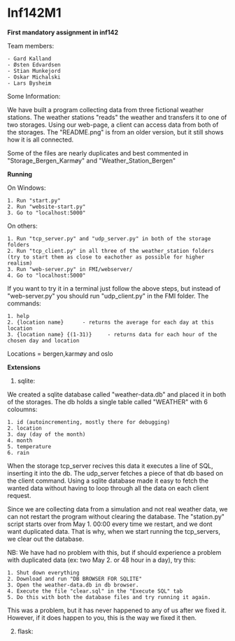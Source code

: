 # Inf142M1

**First mandatory assignment in inf142**

Team members:

	- Gard Kalland
	- Østen Edvardsen
	- Stian Munkejord
	- Oskar Michalski
	- Lars Bysheim

Some Information:

We have built a program collecting data from three fictional weather stations. The weather stations "reads" the weather and transfers it to one of two storages. Using our web-page, a client can access data from both of the storages.
The "README.png" is from an older version, but it still shows how it is all connected.

Some of the files are nearly duplicates and best commented in "Storage_Bergen_Karmøy" and "Weather_Station_Bergen" 


**Running**

On Windows:

	1. Run "start.py"
	2. Run "website-start.py"
	3. Go to "localhost:5000"

On others:

	1. Run "tcp_server.py" and "udp_server.py" in both of the storage folders
	2. Run "tcp_client.py" in all three of the weather_station folders (try to start them as close to eachother as possible for higher realism)
	3. Run "web-server.py" in FMI/webserver/
	4. Go to "localhost:5000"


If you want to try it in a terminal just follow the above steps, but instead of "web-server.py" you should run "udp_client.py" in the FMI folder.
The commands:

	1. help
	2. {location name}		- returns the average for each day at this location
	3. {location name} {(1-31)} 	- returns data for each hour of the chosen day and location

Locations = bergen,karmøy and oslo


**Extensions**

1. sqlite:

We created a sqlite database called "weather-data.db" and placed it in both of the storages. The db holds a single table called "WEATHER" with 6 coloumns: 

	1. id (autoincrementing, mostly there for debugging)
	2. location
	3. day (day of the month)
	4. month
	5. temperature
	6. rain
	
When the storage tcp_server recives this data it executes a line of SQL, inserting it into the db.
The udp_server fetches a piece of that db based on the client command.
Using a sqlite database made it easy to fetch the wanted data without having to loop through all the data on each client request.

Since we are collecting data from a simulation and not real weather data, we can not restart the program without clearing the database. The "station.py" script starts over from May 1. 00:00 every time we restart, and we dont want duplicated data. That is why, when we start running the tcp_servers, we clear out the database.

NB:
We have had no problem with this, but
if should experience a problem with duplicated data (ex: two May 2. or 48 hour in a day), try this:

	1. Shut down everything
	2. Download and run "DB BROWSER FOR SQLITE"
	3. Open the weather-data.db in db browser. 
	4. Execute the file "clear.sql" in the "Execute SQL" tab
	5. Do this with both the database files and try running it again.

This was a problem, but it has never happened to any of us after we fixed it. However, if it does happen to you, this is the way we fixed it then.
	
2. flask:

